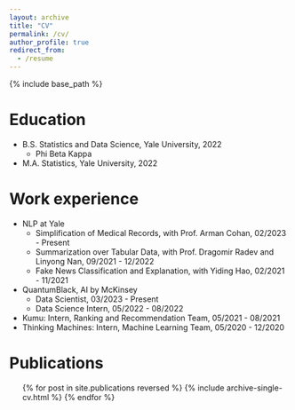 ```yaml
---
layout: archive
title: "CV"
permalink: /cv/
author_profile: true
redirect_from:
  - /resume
---
```


{% include base_path %}

Education
======
* B.S. Statistics and Data Science, Yale University, 2022
  * Phi Beta Kappa
* M.A. Statistics, Yale University, 2022

Work experience
======
* NLP at Yale
  * Simplification of Medical Records, with Prof. Arman Cohan, 02/2023 - Present
  * Summarization over Tabular Data, with Prof. Dragomir Radev and Linyong Nan, 09/2021 - 12/2022
  * Fake News Classification and Explanation, with Yiding Hao, 02/2021 - 11/2021
* QuantumBlack, AI by McKinsey
  * Data Scientist, 03/2023 - Present
  * Data Science Intern, 05/2022 - 08/2022
* Kumu: Intern, Ranking and Recommendation Team, 05/2021 - 08/2021
* Thinking Machines: Intern, Machine Learning Team, 05/2020 - 12/2020

Publications
======
  <ul>{% for post in site.publications reversed %}
    {% include archive-single-cv.html %}
  {% endfor %}</ul>
  
  
